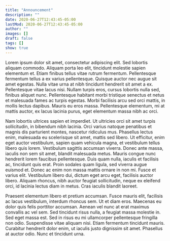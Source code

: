 ```yaml
---
title: "Announcement"
description: ""
date: 2020-06-27T12:43:45-05:00
lastMod: 2020-06-27T12:43:45-05:00
author: ""
images: []
draft: false
tags: []
show: true
---
```


Lorem ipsum dolor sit amet, consectetur adipiscing elit. Sed lobortis aliquam commodo. Aliquam porta leo elit, tincidunt molestie sapien elementum et. Etiam finibus tellus vitae rutrum fermentum. Pellentesque fermentum tellus a ex varius pellentesque. Quisque auctor nec augue sit amet egestas. Nulla vitae urna at nibh tincidunt hendrerit sit amet a ex. Pellentesque vitae lacus nisi. Nullam turpis eros, cursus lobortis nulla sed, finibus aliquet nunc. Pellentesque habitant morbi tristique senectus et netus et malesuada fames ac turpis egestas. Morbi facilisis arcu sed orci mattis, in mollis lectus dapibus. Mauris eu eros massa. Pellentesque elementum, mi at mattis auctor, ex lacus lacinia purus, eget elementum massa nibh ac orci.

Nam lobortis ultrices sapien et imperdiet. Ut ultricies orci sit amet turpis sollicitudin, in bibendum nibh lacinia. Orci varius natoque penatibus et magnis dis parturient montes, nascetur ridiculus mus. Phasellus lectus enim, malesuada eu scelerisque sit amet, mattis sed libero. Ut efficitur, enim eget auctor vestibulum, sapien quam vehicula magna, et vestibulum tellus libero quis lorem. Vestibulum sagittis accumsan viverra. Donec ante massa, iaculis non sem sit amet, blandit malesuada metus. Mauris congue nunc hendrerit lorem faucibus pellentesque. Duis quam nulla, iaculis et facilisis ac, tincidunt quis erat. Proin sodales quam ligula, sed viverra augue euismod et. Donec ac enim non massa mattis ornare in non mi. Fusce et varius elit. Vestibulum libero dui, dictum eget arcu eget, facilisis auctor libero. Aliquam rhoncus, nibh auctor feugiat sollicitudin, neque ex eleifend orci, id lacinia lectus diam in metus. Cras iaculis blandit laoreet.

Praesent elementum libero et pretium accumsan. Fusce mauris elit, facilisis ac lacus vestibulum, interdum rhoncus sem. Ut et diam eros. Maecenas eu dolor quis felis porttitor accumsan. Aenean vel nunc at erat maximus convallis ac vel sem. Sed tincidunt risus nulla, a feugiat massa molestie in. Sed eget massa est. Sed in risus eu mi ullamcorper pellentesque fringilla non odio. Suspendisse vitae aliquam nisi. Etiam fermentum tincidunt mauris. Curabitur hendrerit dolor enim, ut iaculis justo dignissim sit amet. Phasellus at auctor odio. Nunc et tincidunt urna.
